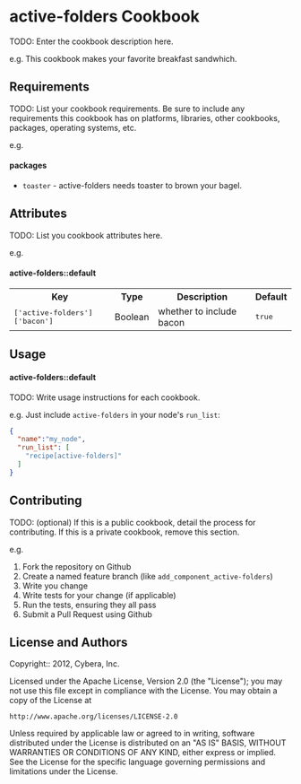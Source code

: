 active-folders Cookbook
==========
TODO: Enter the cookbook description here.

e.g.
This cookbook makes your favorite breakfast sandwhich.

Requirements
------------
TODO: List your cookbook requirements. Be sure to include any requirements this cookbook has on platforms, libraries, other cookbooks, packages, operating systems, etc.

e.g.
#### packages
- `toaster` - active-folders needs toaster to brown your bagel.

Attributes
----------
TODO: List you cookbook attributes here.

e.g.
#### active-folders::default
<table>
  <tr>
    <th>Key</th>
    <th>Type</th>
    <th>Description</th>
    <th>Default</th>
  </tr>
  <tr>
    <td><tt>['active-folders']['bacon']</tt></td>
    <td>Boolean</td>
    <td>whether to include bacon</td>
    <td><tt>true</tt></td>
  </tr>
</table>

Usage
-----
#### active-folders::default
TODO: Write usage instructions for each cookbook.

e.g.
Just include `active-folders` in your node's `run_list`:

```json
{
  "name":"my_node",
  "run_list": [
    "recipe[active-folders]"
  ]
}
```

Contributing
------------
TODO: (optional) If this is a public cookbook, detail the process for contributing. If this is a private cookbook, remove this section.

e.g.
1. Fork the repository on Github
2. Create a named feature branch (like `add_component_active-folders`)
3. Write you change
4. Write tests for your change (if applicable)
5. Run the tests, ensuring they all pass
6. Submit a Pull Request using Github


License and Authors
-------------------
Copyright:: 2012, Cybera, Inc.

Licensed under the Apache License, Version 2.0 (the "License");
you may not use this file except in compliance with the License.
You may obtain a copy of the License at

    http://www.apache.org/licenses/LICENSE-2.0

Unless required by applicable law or agreed to in writing, software
distributed under the License is distributed on an "AS IS" BASIS,
WITHOUT WARRANTIES OR CONDITIONS OF ANY KIND, either express or implied.
See the License for the specific language governing permissions and 
limitations under the License.
